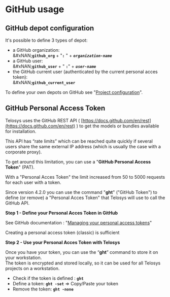 # GitHub usage

## GitHub depot configuration

It's possible to define 3 types of depot:

* a GitHub organization:  \
  &#xNAN;**`github_org`**  + "**`:`** " + _**`organization-name`**_
* a GitHub user: \
  &#xNAN;**`github_user`**  + " **`:`**" + _**`user-name`**_
* the GitHub current user (authenticated by the current personal acces token): \
  &#xNAN;**`github_current_user`**&#x20;

To define your own depots on GitHub see "[Project configuration](../configuration-and-variables.md)".



## GitHub Personal Access Token

Telosys uses the GitHub REST API ( [https://docs.github.com/en/rest](https://docs.github.com/en/rest) ) to get the models or bundles available for installation.

This API has “rate limits” which can be reached quite quickly if several users share the same external IP address (which is usually the case with a corporate proxy).

To get around this limitation, you can use a "**GitHub Personal Access Token**" (PAT).

With a "Personal Acces Token" the limit increased from 50 to 5000 requests for each user with a token.

Since version 4.2.0 you can use the command "**ght**" ("GitHub Token") to define (or remove) a "Personal Acces Token" that Telosys will use to call the GitHub API.

**Step 1 - Define your Personal Acces Token in GitHub**&#x20;

See GitHub documentation : "[Managing your personal access tokens](https://docs.github.com/en/authentication/keeping-your-account-and-data-secure/managing-your-personal-access-tokens)"

Creating a personal access token (classic) is sufficient

**Step 2 - Use your Personal Acces Token with Telosys**

Once you have your token, you can use the “**ght**” command to store it on your workstation. \
The token is encrypted and stored locally, so it can be used for all Telosys projects on a workstation.

* Check if the token is defined :  **`ght`**
* Define a token:   **`ght -set`**  ⇒ Copy/Paste your token&#x20;
* Remove the token:   **`ght -none`**

